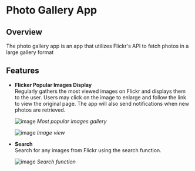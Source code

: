 # Photo Gallery App

## Overview
The photo gallery app is an app that utilizes Flickr's API to fetch photos in a large gallery format

## Features
- **Flicker Popular Images Display**   
  Regularly gathers the most viewed images on Flickr and displays them to the user. Users may click on the image to enlarge and follow the link to view the original page. The app will also send notifications when new photos are retrieved.

  ![image](https://github.com/Forstandan/PhotoGallery/assets/114364542/8529b942-021b-4b64-b44f-58bf9a5cb8f1)
  _Most popular images gallery_

  ![image](https://github.com/Forstandan/PhotoGallery/assets/114364542/2a3bd96a-29b2-4d84-8b3c-de3302dc7610)
  _Image view_

- **Search**  
  Search for any images from Flickr using the search function.
  
  ![image](https://github.com/Forstandan/PhotoGallery/assets/114364542/1607c3a0-c957-4da6-97c6-97893baa7cc7)
  _Search function_
